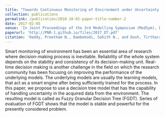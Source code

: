 ```yaml
---
title: "Towards Continuous Monitoring of Environment under Uncertainty: A Fuzzy Granular Decision Tree Approach"
collection: publications
permalink: /publication/2010-10-01-paper-title-number-2
date: 2017-02-05
venue: 'In Joint Proceedings of the 3rd Modelling Symposium (ModSym), Developmental Aspects of Intelligent Adaptive Systems (DIAS), and Educational Data Mining Practices in Indian Academia (EDUDM) co-located with 10th Innovations in Software Engineering (ISEC 2017), Jaipur, India,'
paperurl: 'http://PNR-1.github.io/files/2017_DT.pdf'
citation: 'Reddy, Preetham N., Dambekodi, Sahith N., and Dash, Tirtharaj. &quot;Towards Continuous Monitoring of Environment under Uncertainty: A Fuzzy Granular Decision Tree Approach&quot; <i>Innovations in Software Engineering (ISEC 2017), Jaipur, India </i>.'
---
```

Smart monitoring of environment has been an essential area of research where decision-making process is inevitable. Reliability of the whole system depends on the stability and consistency of its decision-making unit. Real-time decision making is another challenge in the field on which the research community has been focusing on improving the performance of the underlying models. The underlying models are usually the learning models, that act as a smart engine after being sufficiently trained for the process. In this paper, we propose to use a decision tree model that has the capability of handling uncertainty in the acquired data from the environment. The resulting model is called as Fuzzy Granular Decision Tree (FGDT). Series of evaluation of FGDT shows that the model is stable and powerful for the presently considered problem.
